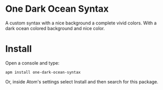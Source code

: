# One Dark Ocean Syntax

A custom syntax with a nice background a complete vivid colors. With a dark ocean colored background and nice color.

# Install

Open a console and type:

```shell
apm install one-dark-ocean-syntax
```

Or, inside Atom's settings select Install and then search for this package.
